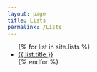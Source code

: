 ```yaml
---
layout: page
title: Lists
permalink: /Lists
---
```

<ul>
{% for list in site.lists %}
    <li><a href="{{ list.url }}">{{ list.title }}</a></li>
{% endfor %}
</ul>